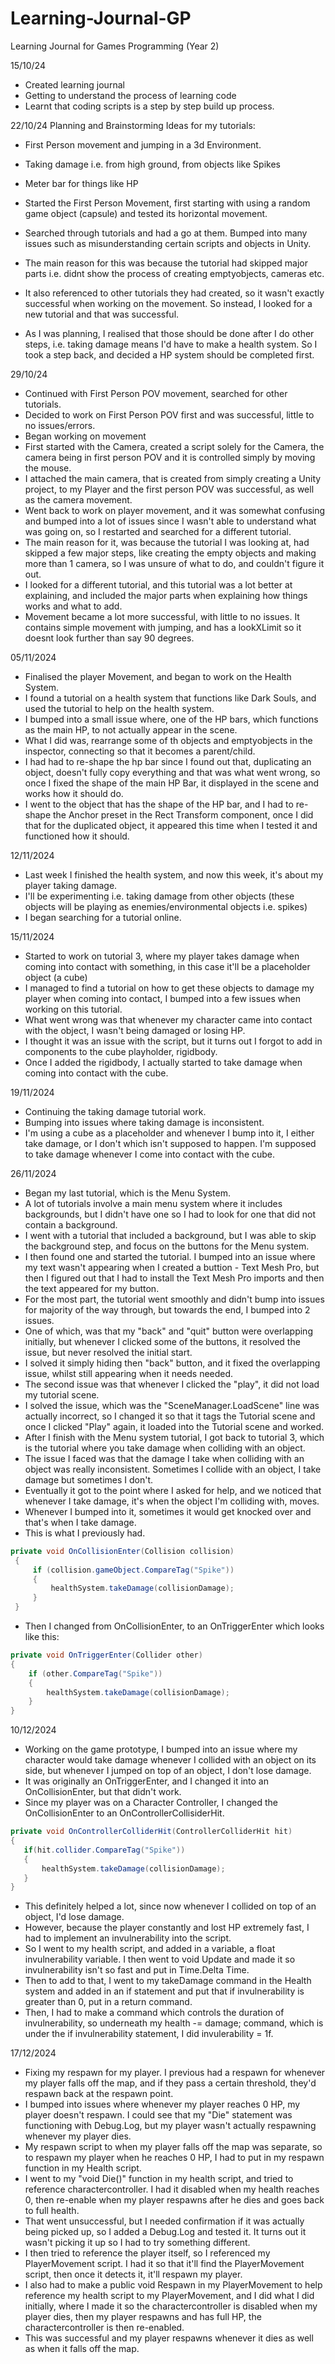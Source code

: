 # Learning-Journal-GP
Learning Journal for Games Programming (Year 2)

15/10/24
- Created learning journal
- Getting to understand the process of learning code
- Learnt that coding scripts is a step by step build up process.

22/10/24
Planning and Brainstorming Ideas for my tutorials:
- First Person movement and jumping in a 3d Environment.
- Taking damage i.e. from high ground, from objects like Spikes
- Meter bar for things like HP


- Started the First Person Movement, first starting with using a random game object (capsule) and tested its horizontal movement.
- Searched through tutorials and had a go at them. Bumped into many issues such as misunderstanding certain scripts and objects in Unity.
- The main reason for this was because the tutorial had skipped major parts i.e. didnt show the process of creating emptyobjects, cameras etc.
- It also referenced to other tutorials they had created, so it wasn't exactly successful when working on the movement. So instead, I looked for a new tutorial and that was successful.
- As I was planning, I realised that those should be done after I do other steps, i.e. taking damage means I'd have to make a health system. So I took a step back, and decided a HP system should be completed first.

29/10/24
- Continued with First Person POV movement, searched for other tutorials.
- Decided to work on First Person POV first and was successful, little to no issues/errors.
- Began working on movement
- First started with the Camera, created a script solely for the Camera, the camera being in first person POV and it is controlled simply by moving the mouse.
- I attached the main camera, that is created from simply creating a Unity project, to my Player and the first person POV was successful, as well as the camera movement.
- Went back to work on player movement, and it was somewhat confusing and bumped into a lot of issues since I wasn't able to understand what was going on, so I restarted and searched for a different tutorial.
- The main reason for it, was because the tutorial I was looking at, had skipped a few major steps, like creating the empty objects and making more than 1 camera, so I was unsure of what to do, and couldn't figure it out.
- I looked for a different tutorial, and this tutorial was a lot better at explaining, and included the major parts when explaining how things works and what to add.
- Movement became a lot more successful, with little to no issues. It contains simple movement with jumping, and has a lookXLimit so it doesnt look further than say 90 degrees.

05/11/2024
- Finalised the player Movement, and began to work on the Health System.
- I found a tutorial on a health system that functions like Dark Souls, and used the tutorial to help on the health system.
- I bumped into a small issue where, one of the HP bars, which functions as the main HP, to not actually appear in the scene.
- What I did was, rearrange some of th objects and emptyobjects in the inspector, connecting so that it becomes a parent/child.
- I had had to re-shape the hp bar since I found out that, duplicating an object, doesn't fully copy everything and that was what went wrong, so once I fixed the shape of the main HP Bar, it displayed in the scene and works
how it should do.
- I went to the object that has the shape of the HP bar, and I had to re-shape the Anchor preset in the Rect Transform component, once I did that for the duplicated object, it appeared this time when I tested it and functioned how it should.

12/11/2024
- Last week I finished the health system, and now this week, it's about my player taking damage.
- I'll be experimenting i.e. taking damage from other objects (these objects will be playing as enemies/environmental objects i.e. spikes)
- I began searching for a tutorial online.

15/11/2024
- Started to work on tutorial 3, where my player takes damage when coming into contact with something, in this case it'll be a placeholder object (a cube)
- I managed to find a tutorial on how to get these objects to damage my player when coming into contact, I bumped into a few issues when working on this tutorial.
- What went wrong was that whenever my character came into contact with the object, I wasn't being damaged or losing HP.
- I thought it was an issue with the script, but it turns out I forgot to add in components to the cube playholder, rigidbody.
- Once I added the rigidbody, I actually started to take damage when coming into contact with the cube.

19/11/2024
- Continuing the taking damage tutorial work.
- Bumping into issues where taking damage is inconsistent.
- I'm using a cube as a placeholder and whenever I bump into it, I either take damage, or I don't which isn't supposed to happen. I'm supposed to take damage whenever I come into contact with the cube.

26/11/2024
- Began my last tutorial, which is the Menu System.
- A lot of tutorials involve a main menu system where it includes backgrounds, but I didn't have one so I had to look for one that did not contain a background.
- I went with a tutorial that included a background, but I was able to skip the background step, and focus on the buttons for the Menu system.
- I then found one and started the tutorial. I bumped into an issue where my text wasn't appearing when I created a buttion - Text Mesh Pro, but then I figured out that I had to install the Text Mesh Pro imports and then the text appeared for my button.
- For the most part, the tutorial went smoothly and didn't bump into issues for majority of the way through, but towards the end, I bumped into 2 issues.
- One of which, was that my "back" and "quit" button were overlapping initially, but whenever I clicked some of the buttons, it resolved the issue, but never resolved the initial start.
- I solved it simply hiding then "back" button, and it fixed the overlapping issue, whilst still appearing when it needs needed.
- The second issue was that whenever I clicked the "play", it did not load my tutorial scene.
- I solved the issue, which was the "SceneManager.LoadScene" line was actually incorrect, so I changed it so that it tags the Tutorial scene and once I clicked "Play" again, it loaded into the Tutorial scene and worked.
- After I finish with the Menu system tutorial, I got back to tutorial 3, which is the tutorial where you take damage when colliding with an object.
- The issue I faced was that the damage I take when colliding with an object was really inconsistent. Sometimes I collide with an object, I take damage but sometimes I don't.
- Eventually it got to the point where I asked for help, and we noticed that whenever I take damage, it's when the object I'm colliding with, moves.
- Whenever I bumped into it, sometimes it would get knocked over and that's when I take damage.
- This is what I previously had.
```.cs
private void OnCollisionEnter(Collision collision)
 {
     if (collision.gameObject.CompareTag("Spike"))
     {      
         healthSystem.takeDamage(collisionDamage);
     }
 }
```
- Then I changed from OnCollisionEnter, to an OnTriggerEnter which looks like this:
 ```.cs
private void OnTriggerEnter(Collider other)
 {
     if (other.CompareTag("Spike"))
     {
         healthSystem.takeDamage(collisionDamage);
     }
 }
```
10/12/2024
- Working on the game prototype, I bumped into an issue where my character would take damage whenever I collided with an object on its side, but whenever I jumped on top of an object, I don't lose damage.
- It was originally an OnTriggerEnter, and I changed it into an OnCollisionEnter, but that didn't work.
- Since my player was on a Character Controller, I changed the OnCollisionEnter to an OnControllerCollisiderHit.
 ```.cs
private void OnControllerColliderHit(ControllerColliderHit hit)
{ 
    if(hit.collider.CompareTag("Spike"))
    {
        healthSystem.takeDamage(collisionDamage);
    }
}
```
- This definitely helped a lot, since now whenever I collided on top of an object, I'd lose damage.
- However, because the player constantly and lost HP extremely fast, I had to implement an invulnerability into the script.
- So I went to my health script, and added in a variable, a float invulnerability variable. I then went to void Update and made it so invulnerability isn't so fast and put in Time.Delta Time.
- Then to add to that, I went to my takeDamage command in the Health system and added in an if statement and put that if invulnerability is greater than 0, put in a return command.
- Then, I had to make a command which controls the duration of invulnerability, so underneath my health -= damage; command, which is under the if invulnerability statement, I did invulerability = 1f.

17/12/2024
- Fixing my respawn for my player. I previous had a respawn for whenever my player falls off the map, and if they pass a certain threshold, they'd respawn back at the respawn point.
- I bumped into issues where whenever my player reaches 0 HP, my player doesn't respawn. I could see that my "Die" statement was functioning with Debug.Log, but my player wasn't actually respawning whenever my player dies.
- My respawn script to when my player falls off the map was separate, so to respawn my player when he reaches 0 HP, I had to put in my respawn function in my Health script.
- I went to my "void Die()" function in my health script, and tried to reference charactercontroller. I had it disabled when my health reaches 0, then re-enable when my player respawns after he dies and goes back to full health.
- That went unsuccessful, but I needed confirmation if it was actually being picked up, so I added a Debug.Log and tested it. It turns out it wasn't picking it up so I had to try something different.
- I then tried to reference the player itself, so I referenced my PlayerMovement script. I had it so that it'll find the PlayerMovement script, then once it detects it, it'll respawn my player.
- I also had to make a public void Respawn in my PlayerMovement to help reference my health script to my PlayerMovement, and I did what I did initially, where I made it so the charactercontroller is disabled when my player dies, then my player respawns and has full HP, the charactercontroller is then re-enabled.
- This was successful and my player respawns whenever it dies as well as when it falls off the map.
